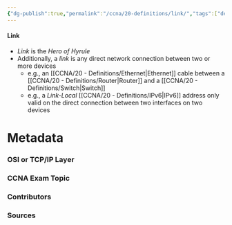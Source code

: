 ```yaml
---
{"dg-publish":true,"permalink":"/ccna/20-definitions/link/","tags":["defs_ccna"]}
---
```


#### Link
- *Link* is the *Hero of Hyrule*
- Additionally, a *link* is any direct network connection between two or more devices
	- e.g., an [[CCNA/20 - Definitions/Ethernet\|Ethernet]] cable between a [[CCNA/20 - Definitions/Router\|Router]] and a [[CCNA/20 - Definitions/Switch\|Switch]]
	- e.g., a *Link-Local* [[CCNA/20 - Definitions/IPv6\|IPv6]] address only valid on the direct connection between two interfaces on two devices







# Metadata
### OSI or TCP/IP Layer

### CCNA Exam Topic

### Contributors

### Sources

